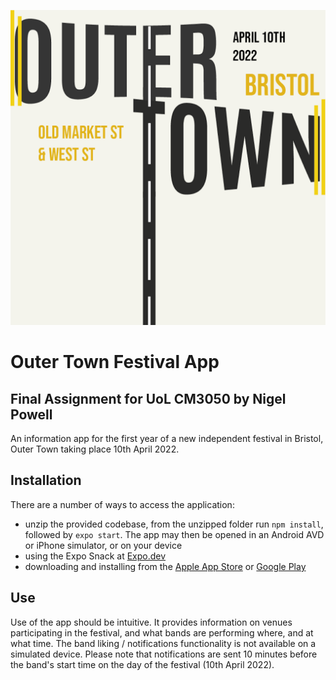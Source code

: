 ![Image](./assets/graphics/icon.png)
# Outer Town Festival App
## Final Assignment for UoL CM3050 by Nigel Powell
An information app for the first year of a new independent festival in Bristol, Outer Town taking place 10th April 2022.
## Installation
There are a number of ways to access the application:
- unzip the provided codebase, from the unzipped folder run ```npm install```, followed by ```expo start```. The app may then be opened in an Android AVD or iPhone simulator, or on your device
- using the Expo Snack at [Expo.dev](https://snack.expo.dev/@sadsongco/github.com-sadsongco-outertownapp)
- downloading and installing from the [Apple App Store](https://apps.apple.com/gb/app/outer-town-fest/id1610397294) or [Google Play](https://google.com/)
## Use
Use of the app should be intuitive. It provides information on venues participating in the festival, and what bands are performing where, and at what time. The band liking / notifications functionality is not available on a simulated device. Please note that notifications are sent 10 minutes before the band's start time on the day of the festival (10th April 2022).